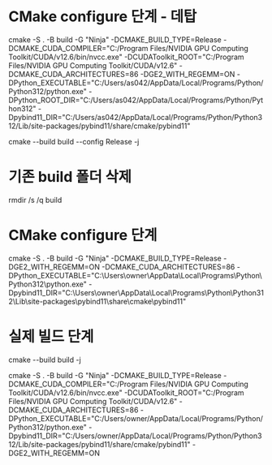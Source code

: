 
# CMake configure 단계 - 데탑
cmake -S . -B build -G "Ninja" -DCMAKE_BUILD_TYPE=Release -DCMAKE_CUDA_COMPILER="C:/Program Files/NVIDIA GPU Computing Toolkit/CUDA/v12.6/bin/nvcc.exe" -DCUDAToolkit_ROOT="C:/Program Files/NVIDIA GPU Computing Toolkit/CUDA/v12.6" -DCMAKE_CUDA_ARCHITECTURES=86 -DGE2_WITH_REGEMM=ON -DPython_EXECUTABLE="C:/Users/as042/AppData/Local/Programs/Python/Python312/python.exe" -DPython_ROOT_DIR="C:/Users/as042/AppData/Local/Programs/Python/Python312" -Dpybind11_DIR="C:/Users/as042/AppData/Local/Programs/Python/Python312/Lib/site-packages/pybind11/share/cmake/pybind11"

cmake --build build --config Release -j


# 기존 build 폴더 삭제
rmdir /s /q build

# CMake configure 단계
cmake -S . -B build -G "Ninja" -DCMAKE_BUILD_TYPE=Release -DGE2_WITH_REGEMM=ON -DCMAKE_CUDA_ARCHITECTURES=86  -DPython_EXECUTABLE="C:\Users\owner\AppData\Local\Programs\Python\Python312\python.exe" -Dpybind11_DIR="C:\Users\owner\AppData\Local\Programs\Python\Python312\Lib\site-packages\pybind11\share\cmake\pybind11"


# 실제 빌드 단계
cmake --build build -j

cmake -S . -B build -G "Ninja" -DCMAKE_BUILD_TYPE=Release -DCMAKE_CUDA_COMPILER="C:/Program Files/NVIDIA GPU Computing Toolkit/CUDA/v12.6/bin/nvcc.exe" -DCUDAToolkit_ROOT="C:/Program Files/NVIDIA GPU Computing Toolkit/CUDA/v12.6" -DCMAKE_CUDA_ARCHITECTURES=86 -DPython_EXECUTABLE="C:/Users/owner/AppData/Local/Programs/Python/Python312/python.exe" -Dpybind11_DIR="C:/Users/owner/AppData/Local/Programs/Python/Python312/Lib/site-packages/pybind11/share/cmake/pybind11" -DGE2_WITH_REGEMM=ON
 